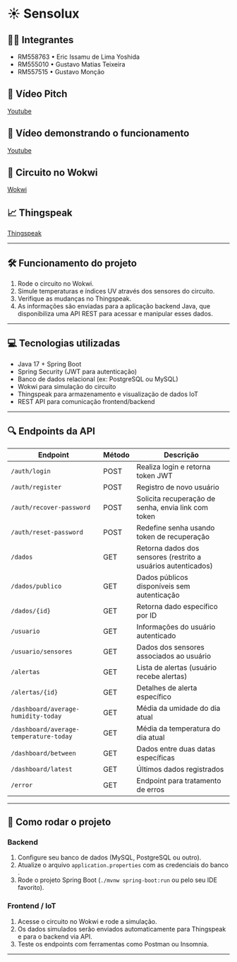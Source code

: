 # ☀ Sensolux

## 👨‍💻 Integrantes
- RM558763 • Eric Issamu de Lima Yoshida  
- RM555010 • Gustavo Matias Teixeira  
- RM557515 • Gustavo Monção  

## 💬 Vídeo Pitch  
[Youtube](https://youtu.be/WJmfimRwF8w)  

## 💬 Vídeo demonstrando o funcionamento  
[Youtube](https://youtu.be/M-hwVPVmYOA?si=GZY7YPaV2qzo3apV)  

## 🔌 Circuito no Wokwi  
[Wokwi](https://wokwi.com/projects/432380308913932289)  

## 📈 Thingspeak  
[Thingspeak](https://thingspeak.mathworks.com/channels/2975872)  

---

## 🛠 Funcionamento do projeto
1. Rode o circuito no Wokwi.  
2. Simule temperaturas e índices UV através dos sensores do circuito.  
3. Verifique as mudanças no Thingspeak.  
4. As informações são enviadas para a aplicação backend Java, que disponibiliza uma API REST para acessar e manipular esses dados.  

---

## 💻 Tecnologias utilizadas
- Java 17 + Spring Boot  
- Spring Security (JWT para autenticação)  
- Banco de dados relacional (ex: PostgreSQL ou MySQL)  
- Wokwi para simulação do circuito  
- Thingspeak para armazenamento e visualização de dados IoT  
- REST API para comunicação frontend/backend  

---

## 🔍 Endpoints da API

| Endpoint                      | Método  | Descrição                                                       |
|------------------------------|---------|-----------------------------------------------------------------|
| `/auth/login`                 | POST    | Realiza login e retorna token JWT                               |
| `/auth/register`              | POST    | Registro de novo usuário                                        |
| `/auth/recover-password`      | POST    | Solicita recuperação de senha, envia link com token            |
| `/auth/reset-password`        | POST    | Redefine senha usando token de recuperação                      |
| `/dados`                     | GET     | Retorna dados dos sensores (restrito a usuários autenticados)  |
| `/dados/publico`              | GET     | Dados públicos disponíveis sem autenticação                     |
| `/dados/{id}`                | GET     | Retorna dado específico por ID                                  |
| `/usuario`                   | GET     | Informações do usuário autenticado                              |
| `/usuario/sensores`          | GET     | Dados dos sensores associados ao usuário                        |
| `/alertas`                   | GET     | Lista de alertas (usuário recebe alertas)                      |
| `/alertas/{id}`              | GET     | Detalhes de alerta específico                                  |
| `/dashboard/average-humidity-today` | GET | Média da umidade do dia atual                                  |
| `/dashboard/average-temperature-today` | GET | Média da temperatura do dia atual                            |
| `/dashboard/between`         | GET     | Dados entre duas datas específicas                              |
| `/dashboard/latest`          | GET     | Últimos dados registrados                                      |
| `/error`                     | GET     | Endpoint para tratamento de erros                              |

---

## 🚀 Como rodar o projeto

### Backend
1. Configure seu banco de dados (MySQL, PostgreSQL ou outro).  
2. Atualize o arquivo `application.properties` com as credenciais do banco .  
3. Rode o projeto Spring Boot (`./mvnw spring-boot:run` ou pelo seu IDE favorito).  

### Frontend / IoT
1. Acesse o circuito no Wokwi e rode a simulação.  
2. Os dados simulados serão enviados automaticamente para Thingspeak e para o backend via API.  
3. Teste os endpoints com ferramentas como Postman ou Insomnia.  

---

